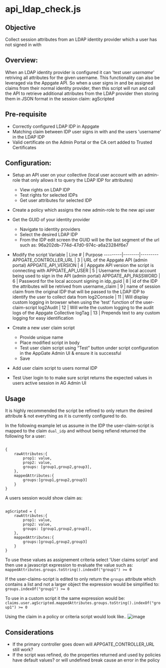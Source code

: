 # api_ldap_check.js

## Objective
Collect session attributes from an LDAP identity provider which a user has not signed in with

## Overview:
When an LDAP identity provider is configured it can 'test user *username*' retriving all attributes for the given username. This functionality can also be leveraged via the Appgate API. So when a user signs in and be assigned claims from their normal identity provider, then this script will run and call the API to retrieve additional attributes from the LDAP provider then storing them in JSON format in the session claim: agScripted

## Pre-requisite
- Correctly configured LDAP IDP in Appgate
- Matching claim between IDP user signs in with and the users 'username' in the LDAP IDP
- Valid certificate on the Admin Portal or the CA cert added to Trusted Certificates

## Configuration:
- Setup an API user on your collective (local user account with an admin-role that only allows it to query the LDAP IDP for attributes)
 	- View rights on LDAP IDP
 	- Test rights for selected IDPs
 	- Get user attributes for selected IDP

- Create a policy which assigns the new admin-role to the new api user 

- Get the GUID of your identity provider
	- Navigate to identity providers
	- Select the desired LDAP IDP
	- From the IDP edit screen the GUID will be the last segment of the url such as: 96a202db-774d-47d0-974c-a6a23284f6e7

- Modify the script 
	Variable | Line # | Purpose
    ---------|--------|---------
    APPGATE_CONTROLLER_URL    |   3   | URL of the Appgate API (admin portal)
    APPGATE_API_VERSION | 4 | Appgate API version the script is connecting with
    APPGATE_API_USER	| 5 | Username the local account being used to sign in the API (admin portal)
    APPGATE_API_PASSWORD	| 6 | Password for the local account signing in
    idp_guid	| 8 | id of the IDP the attributes will be retrived from
    username_claim	| 9 | name of session claim from the original IDP that will be passed to the LDAP IDP to identify the user to collect data from
    log2Console	| 11 | Will display custom logging in browser when using the 'test' function of the user-claim-script
    log2Audit | 12 | Will write the custom logging to the audit logs of the Appgate Collective 
	logTag | 13 | Prepends text to any custom logging for easy identification

- Create a new user claim script
	- Provide unique name
	- Place modified script in body
	- Test user claim script using “Test” button under script configuration in the AppGate Admin UI & ensure it is successful
	- Save

- Add user claim script to users normal IDP

- Test User login to to make sure script returns the expected values in users active session in AG Admin UI

## Usage
It is highly recommended the script be refined to only return the desired attribute & not everything as it is currently configured to do.


In the following example let us assume in the IDP the user-claim-script is mapped to the claim `dual_idp` and without being refiend returned the following for a user:
<pre><code>
{
	rawAttributes:{
		prop1: value,
		prop2: value,
		groups: [group1,group2,group3],
	},
	mappedAttributes:{
		groups:[group1,group2,group3]
	}
}
</code></pre>

A users session would show claim as:
<pre><code>
agScripted = {
	rawAttributes:{
		prop1: value,
		prop2: value,
		groups: [group1,group2,group3],
	},
	mappedAttributes:{
		groups:[group1,group2,group3]
	}
}
</code></pre>

To use these values as assignement criteria select 'User claims script' and then use a javascript expression to evaluate the value such as: `mappedAttributes.groups.toString().indexOf("group1") >= 0`


If the user-claims-script is edited to only return the `groups` attribute which contains a list and not a larger object the expression would be simplified to: `groups.indexOf("group1") >= 0`


To use in a custom script it the same expression would be:
`claims.user.agScripted.mappedAttributes.groups.toString().indexOf("group1") >= 0`


Using the claim in a policy or criteria script would look like..
![image](https://user-images.githubusercontent.com/32595348/122566537-a10ff400-d015-11eb-8b55-6bc70e368b9e.png)

## Considerations
- If the primary controller goes down will APPGATE_CONTROLLER_URL still work?
- If the script was refined, do the properties returned and used by policies have default values? or will undefined break cause an error in the policy